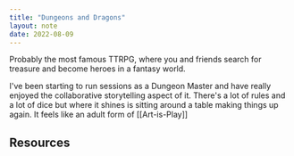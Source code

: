 ```yaml
---
title: "Dungeons and Dragons"
layout: note
date: 2022-08-09
---
```


Probably the most famous TTRPG, where you and friends search for treasure and become heroes in a fantasy world.

I've been starting to run sessions as a Dungeon Master and have really enjoyed the collaborative storytelling aspect of it. There's a lot of rules and a lot of dice but where it shines is sitting around a table making things up again. It feels like an adult form of [[Art-is-Play]]

## Resources
